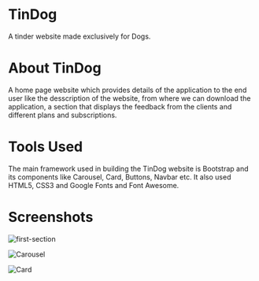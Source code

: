 # TinDog
A tinder website made exclusively for Dogs.

# About TinDog
A home page website which provides details of the application to the end user like the desscription of the website, from where we can download the application, a section that displays the feedback from the clients and different plans and subscriptions.

# Tools Used
The main framework used in building the TinDog website is Bootstrap and its components like Carousel, Card, Buttons, Navbar etc. It also used HTML5, CSS3 and Google Fonts and Font Awesome.

# Screenshots
![first-section](https://github.com/Hashuudev/TinDog-Page/assets/94761963/1f158dbd-65c9-43fa-bae7-91b986ca9e52)

![Carousel](https://github.com/Hashuudev/TinDog-Page/assets/94761963/8dbf3577-3742-46b3-a561-2a5e486e38b8)

![Card](https://github.com/Hashuudev/TinDog-Page/assets/94761963/51df7d51-7d9f-4169-a8c4-177caf235c48)
